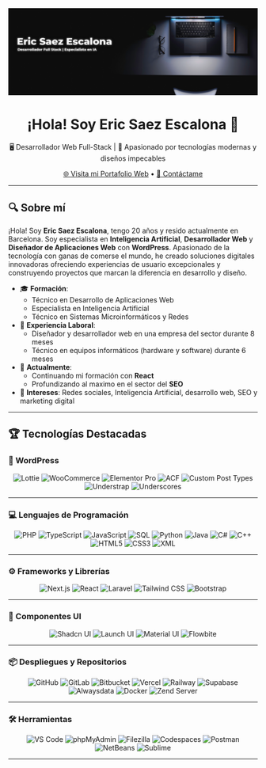<!--
  README principal para perfil de GitHub
  Diseño estético y profesional en Markdown
-->

<div align="center">
  <img src="/Images/banner.png" alt="Banner" />
  <h1>¡Hola! Soy Eric Saez Escalona 👋</h1>
  <p>🖥️ Desarrollador Web Full-Stack | 🚀 Apasionado por tecnologías modernas y diseños impecables</p>

  [🌐 Visita mi Portafolio Web](https://ericsaezescalona.w3bcn.es) • [📧 Contáctame](mailto:saezescalonaeric@gmail.com)
</div>

---

## 🔍 Sobre mí

¡Hola! Soy **Eric Saez Escalona**, tengo 20 años y resido actualmente en Barcelona. Soy especialista en **Inteligencia Artificial**, **Desarrollador Web** y **Diseñador de Aplicaciones Web** con **WordPress**. Apasionado de la tecnología con ganas de comerse el mundo, he creado soluciones digitales innovadoras ofreciendo experiencias de usuario excepcionales y construyendo proyectos que marcan la diferencia en desarrollo y diseño.

- 🎓 **Formación**:
  - Técnico en Desarrollo de Aplicaciones Web
  - Especialista en Inteligencia Artificial
  - Técnico en Sistemas Microinformáticos y Redes
- 💼 **Experiencia Laboral**:
  - Diseñador y desarrollador web en una empresa del sector durante 8 meses
  - Técnico en equipos informáticos (hardware y software) durante 6 meses
- 🌱 **Actualmente**:
  - Continuando mi formación con **React**
  - Profundizando al maximo en el sector del **SEO**
- 💬 **Intereses**: Redes sociales, Inteligencia Artificial, desarrollo web, SEO y marketing digital

---

## 🏆 Tecnologías Destacadas

### 🧩 WordPress
<div align="center">
  <img src="https://img.shields.io/badge/Lottie-Animation_Player-1CB3FF?logo=lottiefiles&logoColor=white&style=for-the-badge" alt="Lottie" />
  <img src="https://img.shields.io/badge/WooCommerce-Extensiones-995ad0?logo=woocommerce&style=for-the-badge" alt="WooCommerce" />
  <img src="https://img.shields.io/badge/Elementor-Pro_Website_Builder-92003B?logo=elementor&logoColor=white&style=for-the-badge" alt="Elementor Pro" />
  <img src="https://img.shields.io/badge/ACF-Custom_Fields-00A3FF?logo=wordpress&logoColor=white&style=for-the-badge" alt="ACF" />
  <img src="https://img.shields.io/badge/CPT-Custom_Post_Types-FF6D00?logo=wordpress&logoColor=white&style=for-the-badge" alt="Custom Post Types" />
  <img src="https://img.shields.io/badge/Understrap-Bootstrap_Theme-563D7C?logo=bootstrap&logoColor=white&style=for-the-badge" alt="Understrap" />
  <img src="https://img.shields.io/badge/Underscores-Starter_Theme-333333?logo=wordpress&logoColor=white&style=for-the-badge" alt="Underscores" />
</div>

---

### 💻 Lenguajes de Programación
<div align="center">
  <img src="https://img.shields.io/badge/PHP-777BB4?logo=php&logoColor=white&style=for-the-badge" alt="PHP" />
  <img src="https://img.shields.io/badge/TypeScript-3178C6?logo=typescript&logoColor=white&style=for-the-badge" alt="TypeScript" />
  <img src="https://img.shields.io/badge/JavaScript-F7DF1E?logo=javascript&logoColor=black&style=for-the-badge" alt="JavaScript" />
  <img src="https://img.shields.io/badge/SQL-4479A1?logo=mysql&logoColor=white&style=for-the-badge" alt="SQL" />
  <img src="https://img.shields.io/badge/Python-3776AB?logo=python&logoColor=white&style=for-the-badge" alt="Python" />
  <img src="https://img.shields.io/badge/Java-007396?logo=java&logoColor=white&style=for-the-badge" alt="Java" />
  <img src="https://img.shields.io/badge/C%23-239120?logo=c-sharp&logoColor=white&style=for-the-badge" alt="C#" />
  <img src="https://img.shields.io/badge/C%2B%2B-00599C?logo=c%2B%2B&logoColor=white&style=for-the-badge" alt="C++" />
  <img src="https://img.shields.io/badge/HTML5-E34F26?logo=html5&logoColor=white&style=for-the-badge" alt="HTML5" />
  <img src="https://img.shields.io/badge/CSS3-1572B6?logo=css3&logoColor=white&style=for-the-badge" alt="CSS3" />
  <img src="https://img.shields.io/badge/XML-FF6600?logo=xml&logoColor=white&style=for-the-badge" alt="XML" />
</div>

---

### ⚙️ Frameworks y Librerías
<div align="center">
  <img src="https://img.shields.io/badge/Next.js-000000?logo=nextdotjs&logoColor=white&style=for-the-badge" alt="Next.js" />
  <img src="https://img.shields.io/badge/React-61DAFB?logo=react&logoColor=black&style=for-the-badge" alt="React" />
  <img src="https://img.shields.io/badge/Laravel-FF2D20?logo=laravel&logoColor=white&style=for-the-badge" alt="Laravel" />
  <img src="https://img.shields.io/badge/Tailwind_CSS-06B6D4?logo=tailwindcss&logoColor=white&style=for-the-badge" alt="Tailwind CSS" />
  <img src="https://img.shields.io/badge/Bootstrap-7952B3?logo=bootstrap&logoColor=white&style=for-the-badge" alt="Bootstrap" />
</div>

---

### 🧩 Componentes UI
<div align="center">
  <img src="https://img.shields.io/badge/Shadcn_UI-Component_Library-000000?logo=react&logoColor=white&style=for-the-badge" alt="Shadcn UI" />
  <img src="https://img.shields.io/badge/Launch_UI-Component_Library-FF6B00?logo=rocket&logoColor=white&style=for-the-badge" alt="Launch UI" />
  <img src="https://img.shields.io/badge/Material_UI-0081CB?logo=mui&logoColor=white&style=for-the-badge" alt="Material UI" />
  <img src="https://img.shields.io/badge/Flowbite-Tailwind_Components-06B6D4?logo=tailwindcss&logoColor=white&style=for-the-badge" alt="Flowbite" />
</div>

---

### 📦 Despliegues y Repositorios
<div align="center">
  <img src="https://img.shields.io/badge/GitHub-181717?logo=github&logoColor=white&style=for-the-badge" alt="GitHub" />
  <img src="https://img.shields.io/badge/GitLab-FC6D26?logo=gitlab&logoColor=white&style=for-the-badge" alt="GitLab" />
  <img src="https://img.shields.io/badge/Bitbucket-0052CC?logo=bitbucket&logoColor=white&style=for-the-badge" alt="Bitbucket" />
  <img src="https://img.shields.io/badge/Vercel-000000?logo=vercel&logoColor=white&style=for-the-badge" alt="Vercel" />
  <img src="https://img.shields.io/badge/Railway-0B0D0E?logo=railway&logoColor=white&style=for-the-badge" alt="Railway" />
  <img src="https://img.shields.io/badge/Supabase-3ECF8E?logo=supabase&logoColor=white&style=for-the-badge" alt="Supabase" />
  <img src="https://img.shields.io/badge/Alwaysdata-0066CC?logo=alwaysdata&logoColor=white&style=for-the-badge" alt="Alwaysdata" />
  <img src="https://img.shields.io/badge/Docker-2496ED?logo=docker&logoColor=white&style=for-the-badge" alt="Docker" />
  <img src="https://img.shields.io/badge/Zend_Server-0678BE?logo=zend&logoColor=white&style=for-the-badge" alt="Zend Server" />
</div>

---

### 🛠️ Herramientas
<div align="center">
  <img src="https://img.shields.io/badge/VS_Code-007ACC?logo=visualstudiocode&logoColor=white&style=for-the-badge" alt="VS Code" />
  <img src="https://img.shields.io/badge/phpMyAdmin-6C78AF?logo=phpmyadmin&logoColor=white&style=for-the-badge" alt="phpMyAdmin" />
  <img src="https://img.shields.io/badge/FileZilla-BF0000?logo=filezilla&logoColor=white&style=for-the-badge" alt="Filezilla" />
  <img src="https://img.shields.io/badge/GitHub_Codespaces-181717?logo=github&logoColor=white&style=for-the-badge" alt="Codespaces" />
  <img src="https://img.shields.io/badge/Postman-FF6C37?logo=postman&logoColor=white&style=for-the-badge" alt="Postman" />
  <img src="https://img.shields.io/badge/NetBeans_IDE-1B6AC6?logo=apachenetbeanside&logoColor=white&style=for-the-badge" alt="NetBeans" />
  <img src="https://img.shields.io/badge/Sublime_Text-FF9800?logo=sublimetext&logoColor=white&style=for-the-badge" alt="Sublime" />
</div>

---
